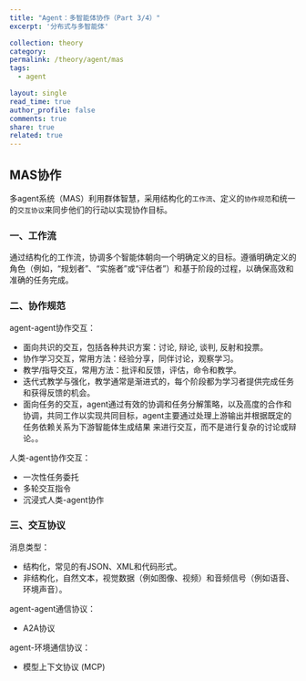 ```yaml
---
title: "Agent：多智能体协作（Part 3/4）"
excerpt: '分布式与多智能体'

collection: theory
category: 
permalink: /theory/agent/mas
tags: 
  - agent

layout: single
read_time: true
author_profile: false
comments: true
share: true
related: true
---
```


## MAS协作

多agent系统（MAS）利用群体智慧，采用结构化的`工作流`、定义的`协作规范`和统一的`交互协议`来同步他们的行动以实现协作目标。

### 一、工作流

通过结构化的工作流，协调多个智能体朝向一个明确定义的目标。遵循明确定义的角色（例如，“规划者”、“实施者”或“评估者”）和基于阶段的过程，以确保高效和准确的任务完成。

### 二、协作规范

agent-agent协作交互：
- 面向共识的交互，包括各种共识方案：讨论, 辩论, 谈判, 反射和投票。
- 协作学习交互，常用方法：经验分享，同伴讨论，观察学习。
- 教学/指导交互，常用方法：批评和反馈，评估，命令和教学。
- 迭代式教学与强化，教学通常是渐进式的，每个阶段都为学习者提供完成任务和获得反馈的机会。
- 面向任务的交互，agent通过有效的协调和任务分解策略，以及高度的合作和协调，共同工作以实现共同目标，agent主要通过处理上游输出并根据既定的任务依赖关系为下游智能体生成结果
来进行交互，而不是进行复杂的讨论或辩论。。

人类-agent协作交互：
- 一次性任务委托
- 多轮交互指令
- 沉浸式人类-agent协作

### 三、交互协议

消息类型：
- 结构化，常见的有JSON、XML和代码形式。
- 非结构化，自然文本，视觉数据（例如图像、视频）和音频信号（例如语音、环境声音）。

agent-agent通信协议：
- A2A协议

agent-环境通信协议：
- 模型上下文协议 (MCP)
